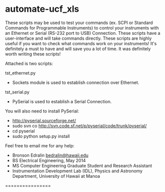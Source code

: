 automate-ucf_xls
================

These scripts may be used to test your commands (ex. SCPI or Standard Commands for Programmable Instruments) to control your instruments with an Ethernet or Serial (RS-232 port to USB) Connection. These scripts have a user-interface and will take commands directly. These scripts are highly useful if you want to check what commands work on your instruments! It's definitely a must to have and will save you a lot of time. It was definitely worth writing these scripts!


Attached is two scripts:

tst_ethernet.py
- Sockets module is used to establish connection over Ethernet.

tst_serial.py
- PySerial is used to establish a Serial Connection.

You will also need to install PySerial:
- http://pyserial.sourceforge.net/
- sudo svn co http://svn.code.sf.net/p/pyserial/code/trunk/pyserial/
- cd pyserial
- sudo python setup.py install

Feel free to email me for any help:
- Bronson Edralin <bedralin@hawaii.edu>
- BS Electrical Engineering, May 2014
- MS Computer Engineering Graduate Student and Research Assistant
- Instrumentation Development Lab (IDL), Physics and Astronomy Department, University of Hawaii at Manoa

================